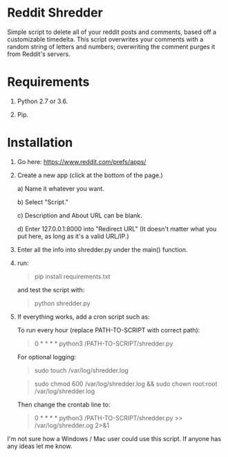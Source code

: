 # Reddit Shredder

Simple script to delete all of your reddit posts and comments, based off a customizable timedelta. This script overwrites your comments with a random string of letters and numbers; overwriting the comment purges it from Reddit's servers. 

# Requirements

1) Python 2.7 or 3.6.

2) Pip.

# Installation

1) Go here: https://www.reddit.com/prefs/apps/

2) Create a new app (click at the bottom of the page.)
   
   a) Name it whatever you want. 
   
   b) Select "Script."
   
   c) Description and About URL can be blank.
   
   d) Enter 127.0.0.1:8000 into "Redirect URL" (It doesn't matter what you put here, as long as it's a valid URL/IP.)

3) Enter all the info into shredder.py under the main() function. 

4) run:
   
   > pip install requirements.txt
   
   and test the script with:
   
   > python shredder.py
   
   
5) If everything works, add a cron script such as:
   
   To run every hour (replace PATH-TO-SCRIPT with correct path):
   
   > 0 * * * * python3 /PATH-TO-SCRIPT/shredder.py
   
   For optional logging:
   
   > sudo touch /var/log/shredder.log
   
   > sudo chmod 600 /var/log/shredder.log && sudo chown root:root /var/log/shredder.log
   
   Then change the crontab line to:
   
   > 0 * * * * python3 /PATH-TO-SCRIPT/shredder.py >> /var/log/shredder.og 2>&1

I'm not sure how a Windows / Mac user could use this script. If anyone has any ideas let me know.
